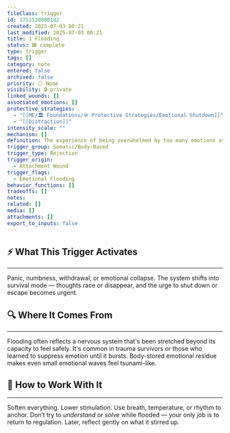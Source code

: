 ```yaml
---
fileClass: trigger
id: 1751520080182
created: 2025-07-03 00:21
last_modified: 2025-07-03 00:21
title: 1 Flooding
status: 🟩 complete
type: trigger
tags: []
category: note
entered: false
archived: false
priority: ⚪ None
visibility: 🔒 private
linked_wounds: []
associated_emotions: []
protective_strategies:
  - "[[ME/🏛️ Foundations/🪖 Protective Strategies/Emotional Shutdown]]"
  - "[[Distraction]]"
intensity_scale: ""
mechanism: []
definition: The experience of being overwhelmed by too many emotions at once — so intensely and suddenly that it hijacks your ability to think, speak, or stay grounded.
trigger_group: Somatic/Body-Based
trigger_type: Rejection
trigger_origin:
  - Attachment Wound
trigger_flags:
  - Emotional Flooding
behavior_functions: []
tradeoffs: []
notes: 
related: []
media: []
attachments: []
export_to_inputs: false
---
```


## ⚡ What This Trigger Activates
---
Panic, numbness, withdrawal, or emotional collapse. The system shifts into survival mode — thoughts race or disappear, and the urge to shut down or escape becomes urgent.

## 🔍 Where It Comes From
---
Flooding often reflects a nervous system that's been stretched beyond its capacity to feel safely. It's common in trauma survivors or those who learned to suppress emotion until it bursts. Body-stored emotional residue makes even small emotional waves feel tsunami-like.

## 🧭 How to Work With It
---
Soften everything. Lower stimulation. Use breath, temperature, or rhythm to anchor. Don’t try to *understand* or *solve* while flooded — your only job is to return to regulation. Later, reflect gently on what it stirred up.
